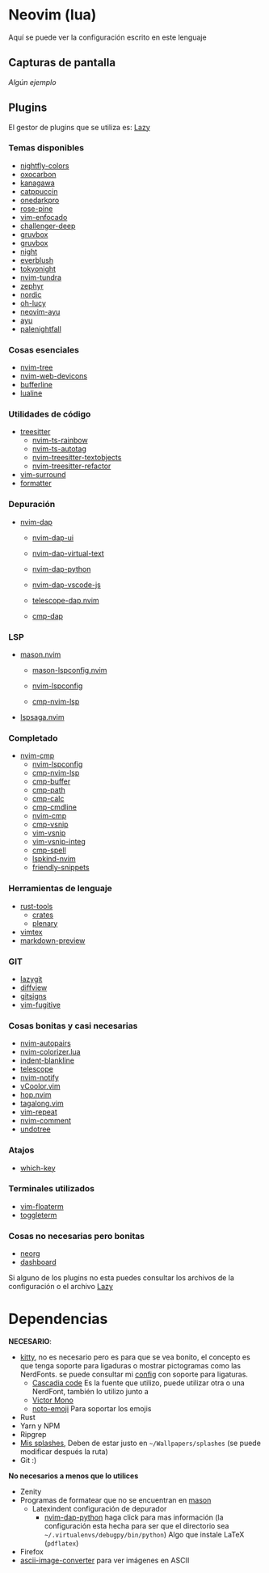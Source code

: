 # Neovim (lua)

Aquí se puede ver la configuración escrito en este lenguaje

## Capturas de pantalla

_Algún ejemplo_

## Plugins

El gestor de plugins que se utiliza es: [Lazy](https://github.com/folke/lazy.nvim)

### Temas disponibles

- [nightfly-colors](https://github.com/bluz71/vim-nightfly-colors)
- [oxocarbon](https://github.com/shaunsingh/oxocarbon.nvim)
- [kanagawa](https://github.com/rebelot/kanagawa.nvim)
- [catppuccin](https://github.com/catppuccin/nvim)
- [onedarkpro](https://github.com/olimorris/onedarkpro.nvim)
- [rose-pine](https://github.com/rose-pine/neovim)
- [vim-enfocado](https://github.com/wuelnerdotexe/vim-enfocado)
- [challenger-deep](https://github.com/challenger-deep-theme/vim)
- [gruvbox](https://github.com/ellisonleao/gruvbox.nvim)
- [gruvbox](https://github.com/morhetz/gruvbox)
- [night](https://github.com/NightCS/night.nvim)
- [everblush](https://github.com/Everblush/everblush.nvim)
- [tokyonight](https://github.com/folke/tokyonight.nvim)
- [nvim-tundra](https://github.com/sam4llis/nvim-tundra)
- [zephyr](https://github.com/glepnir/zephyr-nvim)
- [nordic](https://github.com/AlexvZyl/nordic.nvim)
- [oh-lucy](https://github.com/Yazeed1s/oh-lucy.nvim)
- [neovim-ayu](https://github.com/Shatur/neovim-ayu)
- [ayu](https://github.com/ayu-theme/ayu-vim)
- [palenightfall](https://github.com/JoosepAlviste/palenightfall.nvim)

### Cosas **esenciales**

- [nvim-tree](https://github.com/nvim-tree/nvim-tree.lua)
- [nvim-web-devicons](https://github.com/nvim-tree/nvim-web-devicons)
- [bufferline](https://github.com/akinsho/bufferline.nvim)
- [lualine](https://github.com/nvim-lualine/lualine.nvim)

### Utilidades de código

- [treesitter](https://github.com/nvim-treesitter/nvim-treesitter)
  - [nvim-ts-rainbow](https://github.com/p00f/nvim-ts-rainbow)
  - [nvim-ts-autotag](https://github.com/windwp/nvim-ts-autotag)
  - [nvim-treesitter-textobjects](https://github.com/nvim-treesitter/nvim-treesitter-textobjects)
  - [nvim-treesitter-refactor](https://github.com/nvim-treesitter/nvim-treesitter-refactor)
- [vim-surround](https://github.com/tpope/vim-surround)
- [formatter](https://github.com/mhartington/formatter.nvim)

### Depuración

- [nvim-dap](https://github.com/mfussenegger/nvim-dap)

  - [nvim-dap-ui](https://github.com/rcarriga/nvim-dap-ui)
  - [nvim-dap-virtual-text](https://github.com/theHamsta/nvim-dap-virtual-text)
  - [nvim-dap-python](https://github.com/mfussenegger/nvim-dap-python)
  - [nvim-dap-vscode-js](https://github.com/mxsdev/nvim-dap-vscode-js)

  - [telescope-dap.nvim](https://github.com/nvim-telescope/telescope-dap.nvim)
  - [cmp-dap](https://github.com/rcarriga/cmp-dap)

### LSP

- [mason.nvim](https://github.com/williamboman/mason.nvim)

  - [mason-lspconfig.nvim](https://github.com/williamboman/mason-lspconfig.nvim)
  - [nvim-lspconfig](https://github.com/neovim/nvim-lspconfig)

  - [cmp-nvim-lsp](https://github.com/hrsh7th/cmp-nvim-lsp)

- [lspsaga.nvim](https://github.com/glepnir/lspsaga.nvim)

### Completado

- [nvim-cmp](https://github.com/hrsh7th/nvim-cmp)
  - [nvim-lspconfig](https://github.com/neovim/nvim-lspconfig)
  - [cmp-nvim-lsp](https://github.com/hrsh7th/cmp-nvim-lsp)
  - [cmp-buffer](https://github.com/hrsh7th/cmp-buffer)
  - [cmp-path](https://github.com/hrsh7th/cmp-path)
  - [cmp-calc](https://github.com/hrsh7th/cmp-calc)
  - [cmp-cmdline](https://github.com/hrsh7th/cmp-cmdline)
  - [nvim-cmp](https://github.com/hrsh7th/nvim-cmp)
  - [cmp-vsnip](https://github.com/hrsh7th/cmp-vsnip)
  - [vim-vsnip](https://github.com/hrsh7th/vim-vsnip)
  - [vim-vsnip-integ](https://github.com/hrsh7th/vim-vsnip-integ)
  - [cmp-spell](https://github.com/f3fora/cmp-spell)
  - [lspkind-nvim](https://github.com/onsails/lspkind-nvim)
  - [friendly-snippets](https://github.com/rafamadriz/friendly-snippets)

### Herramientas de lenguaje

- [rust-tools](https://github.com/simrat39/rust-tools.nvim)
  - [crates](https://github.com/saecki/crates.nvim)
  - [plenary](https://github.com/nvim-lua/plenary.nvim)
- [vimtex](https://github.com/lervag/vimtex)
- [markdown-preview](https://github.com/iamcco/markdown-preview.nvim)

### GIT

- [lazygit](https://github.com/kdheepak/lazygit.nvim)
- [diffview](https://github.com/sindrets/diffview.nvim)
- [gitsigns](https://github.com/lewis6991/gitsigns.nvim)
- [vim-fugitive](https://github.com/tpope/vim-fugitive)

### Cosas bonitas y **casi** necesarias

- [nvim-autopairs](https://github.com/windwp/nvim-autopairs)
- [nvim-colorizer.lua](https://github.com/norcalli/nvim-colorizer.lua)
- [indent-blankline](https://github.com/lukas-reineke/indent-blankline.nvim)
- [telescope](https://github.com/nvim-telescope/telescope.nvim)
- [nvim-notify](https://github.com/rcarriga/nvim-notify)
- [vCoolor.vim](https://github.com/KabbAmine/vCoolor.vim)
- [hop.nvim](https://github.com/phaazon/hop.nvim)
- [tagalong.vim](https://github.com/AndrewRadev/tagalong.vim)
- [vim-repeat](https://github.com/tpope/vim-repeat)
- [nvim-comment](https://github.com/terrortylor/nvim-comment)
- [undotree](https://github.com/mbbill/undotree)

### Atajos

- [which-key](https://github.com/folke/which-key.nvim)

### Terminales utilizados

- [vim-floaterm](https://github.com/voldikss/vim-floaterm)
- [toggleterm](https://github.com/akinsho/toggleterm.nvim)

### Cosas no necesarias pero bonitas

- [neorg](https://github.com/nvim-neorg/neorg)
- [dashboard](https://github.com/glepnir/dashboard-nvim)

Si alguno de los plugins no esta puedes consultar los archivos de la
configuración o el archivo [Lazy](#lazy-lockjson)

# Dependencias

**NECESARIO**:

- [kitty](https://github.com/kovidgoyal/kitty), no es necesario pero es para
  que se vea bonito, el concepto es que tenga soporte para ligaduras o
  mostrar pictogramas como las NerdFonts. se puede consultar mi
  [config](https://github.com/Kedap/dotfiles/blob/main/kitty.conf) con
  soporte para ligaturas.
  - [Cascadia code](https://github.com/microsoft/cascadia-code) Es la fuente
    que utilizo, puede utilizar otra o una NerdFont, también lo utilizo junto
    a
  - [Victor Mono](https://rubjo.github.io/victor-mono/)
  - [noto-emoji](https://github.com/googlefonts/noto-emoji) Para soportar los emojis
- Rust
- Yarn y NPM
- Ripgrep
- [Mis
  splashes](https://github.com/Kedap/dotfiles/blob/main/wallpapers/splashes), Deben de estar justo en `~/Wallpapers/splashes` (se puede
  modificar después la ruta)
- Git :)

**No necesarios a menos que lo utilices**

- Zenity
- Programas de formatear que no se encuentran en [mason](https://github.com/williamboman/mason.nvim)
  - Latexindent
    configuración de depurador
    - [nvim-dap-python](https://github.com/mfussenegger/nvim-dap-python) haga
      click para mas información (la configuración esta hecha para ser que el
      directorio sea `~/.virtualenvs/debugpy/bin/python`)
      Algo que instale LaTeX (`pdflatex`)
- Firefox
- [ascii-image-converter](https://github.com/TheZoraiz/ascii-image-converter) para ver imágenes en ASCII

